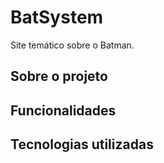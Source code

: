 # BatSystem
Site temático sobre o Batman.

## Sobre o projeto

## Funcionalidades

## Tecnologias utilizadas
